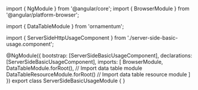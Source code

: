 import { NgModule } from '@angular/core';
import { BrowserModule } from '@angular/platform-browser';

import { DataTableModule } from 'ornamentum';
  
import { ServerSideHttpUsageComponent } from './server-side-basic-usage.component';

@NgModule({
 bootstrap: [ServerSideBasicUsageComponent],
 declarations: [ServerSideBasicUsageComponent],
 imports: [
    BrowserModule, 
    DataTableModule.forRoot(), // Import data table module
    DataTableResourceModule.forRoot() // Import data table resource module
  ]
})
export class ServerSideBasicUsageModule {
}
